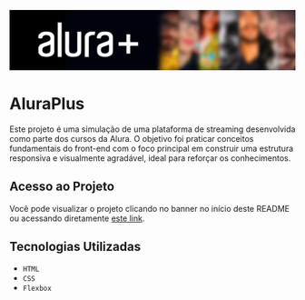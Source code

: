<p align="center">
  <a href="https://jvrossin.github.io/aluraplus/">
    <img alt="Banner AluraPlus" src="assets/slash-introducing.png">
  </a>
</p>

# AluraPlus
Este projeto é uma simulação de uma plataforma de streaming desenvolvida como parte dos cursos da Alura. O objetivo foi praticar conceitos fundamentais do front-end com o foco principal em construir uma estrutura responsiva e visualmente agradável, ideal para reforçar os conhecimentos.

## Acesso ao Projeto
Você pode visualizar o projeto clicando no banner no início deste README ou acessando diretamente [este link](https://jvrossin.github.io/aluraplus/).

## Tecnologias Utilizadas
- `HTML`
- `CSS`
- `Flexbox`
